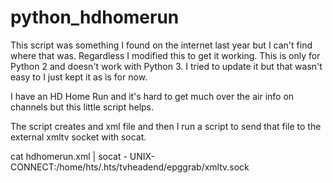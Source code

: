 # python_hdhomerun
This script was something I found on the internet last year but I can't find where that was. Regardless I modified this to get it working. This is only for Python 2 and doesn't work with Python 3. I tried to update it but that wasn't easy to I just kept it as is for now. 

I have an HD Home Run and it's hard to get much over the air info on channels but this little script helps. 

The script creates and xml file and then I run a script to send that file to the external xmltv socket with socat. 

cat hdhomerun.xml | socat - UNIX-CONNECT:/home/hts/.hts/tvheadend/epggrab/xmltv.sock
